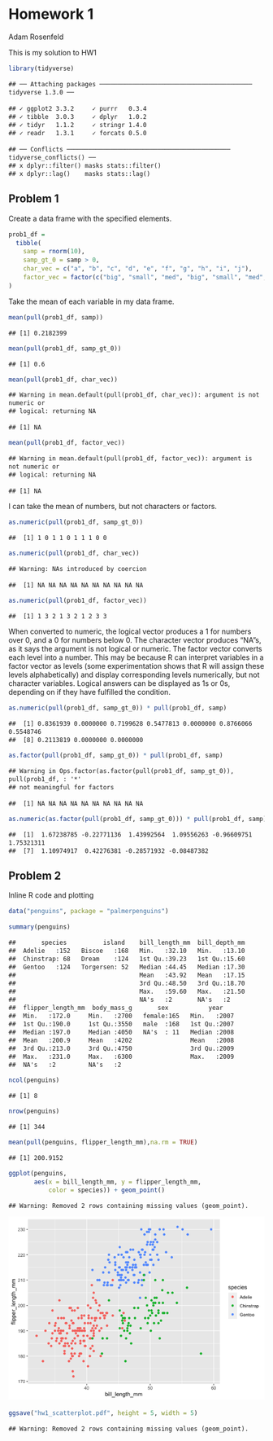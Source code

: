 Homework 1
================
Adam Rosenfeld

This is my solution to HW1

``` r
library(tidyverse)
```

    ## ── Attaching packages ────────────────────────────────────────── tidyverse 1.3.0 ──

    ## ✓ ggplot2 3.3.2     ✓ purrr   0.3.4
    ## ✓ tibble  3.0.3     ✓ dplyr   1.0.2
    ## ✓ tidyr   1.1.2     ✓ stringr 1.4.0
    ## ✓ readr   1.3.1     ✓ forcats 0.5.0

    ## ── Conflicts ───────────────────────────────────────────── tidyverse_conflicts() ──
    ## x dplyr::filter() masks stats::filter()
    ## x dplyr::lag()    masks stats::lag()

## Problem 1

Create a data frame with the specified elements.

``` r
prob1_df = 
  tibble(
    samp = rnorm(10),
    samp_gt_0 = samp > 0,
    char_vec = c("a", "b", "c", "d", "e", "f", "g", "h", "i", "j"),
    factor_vec = factor(c("big", "small", "med", "big", "small", "med", "big", "med", "small", "small"))
)
```

Take the mean of each variable in my data frame.

``` r
mean(pull(prob1_df, samp))
```

    ## [1] 0.2182399

``` r
mean(pull(prob1_df, samp_gt_0))
```

    ## [1] 0.6

``` r
mean(pull(prob1_df, char_vec))
```

    ## Warning in mean.default(pull(prob1_df, char_vec)): argument is not numeric or
    ## logical: returning NA

    ## [1] NA

``` r
mean(pull(prob1_df, factor_vec))
```

    ## Warning in mean.default(pull(prob1_df, factor_vec)): argument is not numeric or
    ## logical: returning NA

    ## [1] NA

I can take the mean of numbers, but not characters or factors.

``` r
as.numeric(pull(prob1_df, samp_gt_0)) 
```

    ##  [1] 1 0 1 1 0 1 1 1 0 0

``` r
as.numeric(pull(prob1_df, char_vec)) 
```

    ## Warning: NAs introduced by coercion

    ##  [1] NA NA NA NA NA NA NA NA NA NA

``` r
as.numeric(pull(prob1_df, factor_vec)) 
```

    ##  [1] 1 3 2 1 3 2 1 2 3 3

When converted to numeric, the logical vector produces a 1 for numbers
over 0, and a 0 for numbers below 0. The character vector produces
“NA”s, as it says the argument is not logical or numeric. The factor
vector converts each level into a number. This may be because R can
interpret variables in a factor vector as levels (some experimentation
shows that R will assign these levels alphabetically) and display
corresponding levels numerically, but not character variables. Logical
answers can be displayed as 1s or 0s, depending on if they have
fulfilled the condition.

``` r
as.numeric(pull(prob1_df, samp_gt_0)) * pull(prob1_df, samp)
```

    ##  [1] 0.8361939 0.0000000 0.7199628 0.5477813 0.0000000 0.8766066 0.5548746
    ##  [8] 0.2113819 0.0000000 0.0000000

``` r
as.factor(pull(prob1_df, samp_gt_0)) * pull(prob1_df, samp)
```

    ## Warning in Ops.factor(as.factor(pull(prob1_df, samp_gt_0)), pull(prob1_df, : '*'
    ## not meaningful for factors

    ##  [1] NA NA NA NA NA NA NA NA NA NA

``` r
as.numeric(as.factor(pull(prob1_df, samp_gt_0))) * pull(prob1_df, samp)
```

    ##  [1]  1.67238785 -0.22771136  1.43992564  1.09556263 -0.96609751  1.75321311
    ##  [7]  1.10974917  0.42276381 -0.28571932 -0.08487382

## Problem 2

Inline R code and plotting

``` r
data("penguins", package = "palmerpenguins")
```

``` r
summary(penguins)
```

    ##       species          island    bill_length_mm  bill_depth_mm  
    ##  Adelie   :152   Biscoe   :168   Min.   :32.10   Min.   :13.10  
    ##  Chinstrap: 68   Dream    :124   1st Qu.:39.23   1st Qu.:15.60  
    ##  Gentoo   :124   Torgersen: 52   Median :44.45   Median :17.30  
    ##                                  Mean   :43.92   Mean   :17.15  
    ##                                  3rd Qu.:48.50   3rd Qu.:18.70  
    ##                                  Max.   :59.60   Max.   :21.50  
    ##                                  NA's   :2       NA's   :2      
    ##  flipper_length_mm  body_mass_g       sex           year     
    ##  Min.   :172.0     Min.   :2700   female:165   Min.   :2007  
    ##  1st Qu.:190.0     1st Qu.:3550   male  :168   1st Qu.:2007  
    ##  Median :197.0     Median :4050   NA's  : 11   Median :2008  
    ##  Mean   :200.9     Mean   :4202                Mean   :2008  
    ##  3rd Qu.:213.0     3rd Qu.:4750                3rd Qu.:2009  
    ##  Max.   :231.0     Max.   :6300                Max.   :2009  
    ##  NA's   :2         NA's   :2

``` r
ncol(penguins)
```

    ## [1] 8

``` r
nrow(penguins)
```

    ## [1] 344

``` r
mean(pull(penguins, flipper_length_mm),na.rm = TRUE)
```

    ## [1] 200.9152

``` r
ggplot(penguins, 
       aes(x = bill_length_mm, y = flipper_length_mm,
           color = species)) + geom_point() 
```

    ## Warning: Removed 2 rows containing missing values (geom_point).

![](p8105_hw1_files/figure-gfm/penguin_scatter-1.png)<!-- -->

``` r
ggsave("hw1_scatterplot.pdf", height = 5, width = 5)
```

    ## Warning: Removed 2 rows containing missing values (geom_point).
